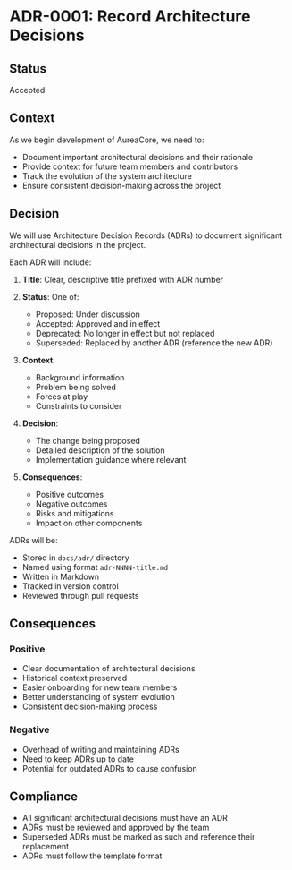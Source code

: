 # ADR-0001: Record Architecture Decisions

## Status
Accepted

## Context
As we begin development of AureaCore, we need to:
- Document important architectural decisions and their rationale
- Provide context for future team members and contributors
- Track the evolution of the system architecture
- Ensure consistent decision-making across the project

## Decision
We will use Architecture Decision Records (ADRs) to document significant architectural decisions in the project.

Each ADR will include:
1. **Title**: Clear, descriptive title prefixed with ADR number
2. **Status**: One of:
   - Proposed: Under discussion
   - Accepted: Approved and in effect
   - Deprecated: No longer in effect but not replaced
   - Superseded: Replaced by another ADR (reference the new ADR)

3. **Context**: 
   - Background information
   - Problem being solved
   - Forces at play
   - Constraints to consider

4. **Decision**:
   - The change being proposed
   - Detailed description of the solution
   - Implementation guidance where relevant

5. **Consequences**:
   - Positive outcomes
   - Negative outcomes
   - Risks and mitigations
   - Impact on other components

ADRs will be:
- Stored in `docs/adr/` directory
- Named using format `adr-NNNN-title.md`
- Written in Markdown
- Tracked in version control
- Reviewed through pull requests

## Consequences

### Positive
- Clear documentation of architectural decisions
- Historical context preserved
- Easier onboarding for new team members
- Better understanding of system evolution
- Consistent decision-making process

### Negative
- Overhead of writing and maintaining ADRs
- Need to keep ADRs up to date
- Potential for outdated ADRs to cause confusion

## Compliance
- All significant architectural decisions must have an ADR
- ADRs must be reviewed and approved by the team
- Superseded ADRs must be marked as such and reference their replacement
- ADRs must follow the template format 